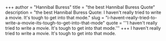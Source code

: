 +++
author = "Hannibal Buress"
title = "the best Hannibal Buress Quote"
description = "the best Hannibal Buress Quote: I haven't really tried to write a movie. It's tough to get into that mode."
slug = "i-havent-really-tried-to-write-a-movie-its-tough-to-get-into-that-mode"
quote = '''I haven't really tried to write a movie. It's tough to get into that mode.'''
+++
I haven't really tried to write a movie. It's tough to get into that mode.
